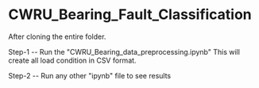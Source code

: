 # CWRU_Bearing_Fault_Classification

After cloning the entire folder.

Step-1 -- Run the "CWRU_Bearing_data_preprocessing.ipynb"
This will create all load condition in CSV format.

Step-2 -- Run any other "ipynb" file to see results
